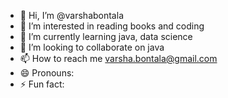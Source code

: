 - 👋 Hi, I’m @varshabontala
- 👀 I’m interested in reading books and coding
- 🌱 I’m currently learning java, data science 
- 💞️ I’m looking to collaborate on java
- 📫 How to reach me varsha.bontala@gmail.com
- 😄 Pronouns: 
- ⚡ Fun fact: 

<!---
varshabontala/varshabontala is a ✨ special ✨ repository because its `README.md` (this file) appears on your GitHub profile.
You can click the Preview link to take a look at your changes.
--->
